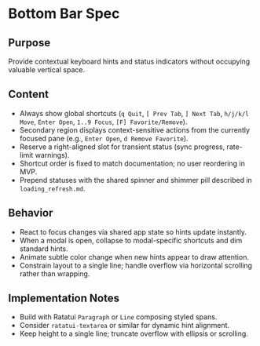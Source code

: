 # Bottom Bar Spec

## Purpose
Provide contextual keyboard hints and status indicators without occupying valuable vertical space.

## Content
 - Always show global shortcuts (`q Quit`, `[ Prev Tab`, `] Next Tab`, `h/j/k/l Move`, `Enter Open`, `1..9 Focus`, `[F] Favorite/Remove`).
- Secondary region displays context-sensitive actions from the currently focused pane (e.g., `Enter Open`, `d Remove Favorite`).
- Reserve a right-aligned slot for transient status (sync progress, rate-limit warnings).
- Shortcut order is fixed to match documentation; no user reordering in MVP.
- Prepend statuses with the shared spinner and shimmer pill described in `loading_refresh.md`.

## Behavior
- React to focus changes via shared app state so hints update instantly.
- When a modal is open, collapse to modal-specific shortcuts and dim standard hints.
- Animate subtle color change when new hints appear to draw attention.
- Constrain layout to a single line; handle overflow via horizontal scrolling rather than wrapping.

## Implementation Notes
- Build with Ratatui `Paragraph` or `Line` composing styled spans.
- Consider `ratatui-textarea` or similar for dynamic hint alignment.
- Keep height to a single line; truncate overflow with ellipsis or scrolling.

